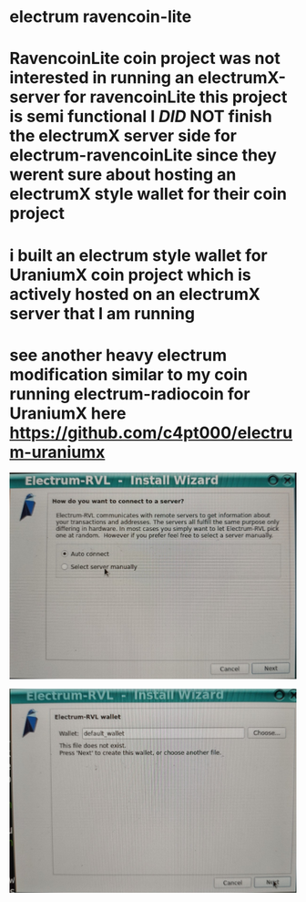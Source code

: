 # electrum ravencoin-lite

# RavencoinLite coin project was not interested in running an electrumX-server for ravencoinLite this project is semi functional I *DID* NOT finish the electrumX server side for electrum-ravencoinLite since they werent sure about hosting an electrumX style wallet for their coin project

# i built an electrum style wallet for UraniumX coin project which is actively hosted on an electrumX server that I am running
# see another heavy electrum modification similar to my coin running electrum-radiocoin for UraniumX here https://github.com/c4pt000/electrum-uraniumx
![s1](https://raw.githubusercontent.com/c4pt000/electrum-ravencoin-lite/main/ravelcoin-lite-weak-image-1.png)

![s1](https://raw.githubusercontent.com/c4pt000/electrum-ravencoin-lite/main/ravelcoin-lite-weak-image-2.png)

<br>
<br>
<br>
<br>
<br>
<br>
<br>
<br>
<br>
<br>
<br>
<br>
<br>
